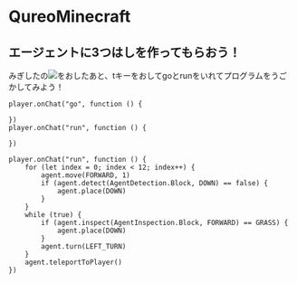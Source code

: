 # QureoMinecraft

## エージェントに3つはしを作ってもらおう！

みぎしたの![](https://raw.githubusercontent.com/camp-minecraft/TechkidsCampTutorial/master/images/playbutton.png)をおしたあと、tキーをおしてgoとrunをいれてプログラムをうごかしてみよう！

```template
player.onChat("go", function () {

})
player.onChat("run", function () {

})
```

```ghost
player.onChat("run", function () {
    for (let index = 0; index < 12; index++) {
        agent.move(FORWARD, 1)
        if (agent.detect(AgentDetection.Block, DOWN) == false) {
            agent.place(DOWN)
        }
    }
    while (true) {
        if (agent.inspect(AgentInspection.Block, FORWARD) == GRASS) {
            agent.place(DOWN)
        }
        agent.turn(LEFT_TURN)
    }
    agent.teleportToPlayer()
})

```